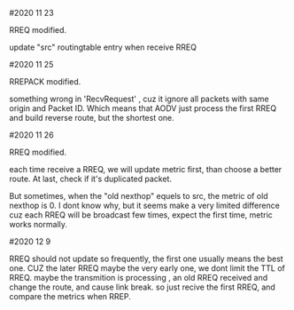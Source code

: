 #2020 11 23

RREQ modified.

update "src" routingtable entry when receive RREQ


#2020 11 25

RREPACK modified.

something wrong in  'RecvRequest' , cuz it ignore all packets with same origin and Packet ID.
 Which means that AODV just process the first RREQ and build reverse route, but the shortest one. 


#2020 11 26

RREQ modified.

each time receive a RREQ, we will update metric first, than choose a better route.
 At last, check if it's duplicated packet.

 But sometimes,  when the "old nexthop" equels to src, the metric of old nexthop is 0. I dont know why, 
  but it seems make a very limited difference cuz each RREQ will be broadcast few times, expect the first time, metric works normally.



#2020 12 9

RREQ should not update so frequently, the first one usually means the best one.
CUZ the later RREQ maybe the very early one, we dont limit the TTL of RREQ. maybe
the transmition is processing , an old RREQ received and change the route, and cause
link break. so just recive the first RREQ, and compare the metrics when RREP.
